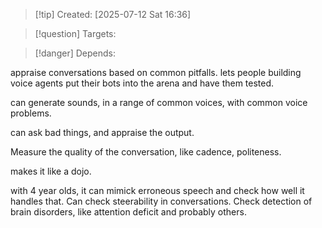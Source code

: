 
>[!tip] Created: [2025-07-12 Sat 16:36]

>[!question] Targets: 

>[!danger] Depends: 

appraise conversations based on common pitfalls.
lets people building voice agents put their bots into the arena and have them tested.

can generate sounds, in a range of common voices, with common voice problems.

can ask bad things, and appraise the output.

Measure the quality of the conversation, like cadence, politeness.

makes it like a dojo.

with 4 year olds, it can mimick erroneous speech and check how well it handles that.  Can check steerability in conversations.  Check detection of brain disorders, like attention deficit and probably others.